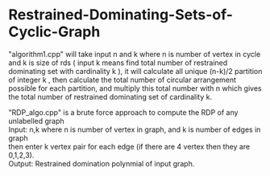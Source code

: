 # Restrained-Dominating-Sets-of-Cyclic-Graph
"algorithm1.cpp" will take input n and k where n is number of vertex in cycle and k is size of rds ( input k means find total number of restrained dominating set with cardinality k ), it will calculate all unique (n-k)/2 partition of integer k , then calculate the total number of circular arrangement possible for each partition, and multiply this total number with n which gives the total number of restrained dominating set of cardinality k.




"RDP_algo.cpp"  is a brute force approach to compute the RDP of any unlabelled graph  
Input: 
n,k where n is number of vertex in graph, and k is number of edges in graph  
then enter k vertex pair for each edge (if there are 4 vertex then they are 0,1,2,3).  
Output: Restrained domination polynmial of input graph.  

